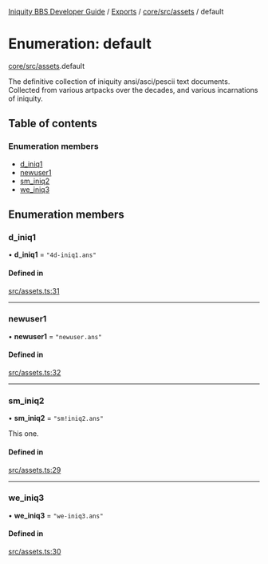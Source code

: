 [Iniquity BBS Developer Guide](../README.md) / [Exports](../modules.md) / [core/src/assets](../modules/core_src_assets.md) / default

# Enumeration: default

[core/src/assets](../modules/core_src_assets.md).default

The definitive collection of iniquity ansi/asci/pescii text documents.
Collected from various artpacks over the decades, and various incarnations of iniquity.

## Table of contents

### Enumeration members

- [d\_iniq1](core_src_assets.default.md#d_iniq1)
- [newuser1](core_src_assets.default.md#newuser1)
- [sm\_iniq2](core_src_assets.default.md#sm_iniq2)
- [we\_iniq3](core_src_assets.default.md#we_iniq3)

## Enumeration members

### d\_iniq1

• **d\_iniq1** = `"4d-iniq1.ans"`

#### Defined in

[src/assets.ts:31](https://github.com/iniquitybbs/iniquity/blob/9aa3ccc/packages/core/src/assets.ts#L31)

___

### newuser1

• **newuser1** = `"newuser.ans"`

#### Defined in

[src/assets.ts:32](https://github.com/iniquitybbs/iniquity/blob/9aa3ccc/packages/core/src/assets.ts#L32)

___

### sm\_iniq2

• **sm\_iniq2** = `"sm!iniq2.ans"`

This one.

#### Defined in

[src/assets.ts:29](https://github.com/iniquitybbs/iniquity/blob/9aa3ccc/packages/core/src/assets.ts#L29)

___

### we\_iniq3

• **we\_iniq3** = `"we-iniq3.ans"`

#### Defined in

[src/assets.ts:30](https://github.com/iniquitybbs/iniquity/blob/9aa3ccc/packages/core/src/assets.ts#L30)
